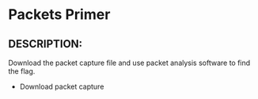# Packets Primer
## DESCRIPTION:
Download the packet capture file and use packet analysis software to find the flag.
- Download packet capture
